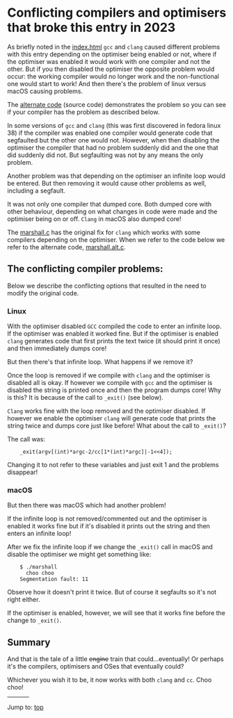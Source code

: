 # Conflicting compilers and optimisers that broke this entry in 2023

As briefly noted in the [index.html](index.html) `gcc` and `clang` caused different
problems with this entry depending on the optimiser being enabled or not, where
if the optimiser was enabled it would work with one compiler and not the other.
But if you then disabled the optimiser the opposite problem would occur: the
working compiler would no longer work and the non-functional one would start to
work! And then there's the problem of linux versus macOS causing problems.

The [alternate code](%%REPO_URL%%/1986/marshall/marshall.alt.c) (source code) demonstrates the problem so
you can see if your compiler has the problem as described below.

In some versions of `gcc` and `clang` (this was first discovered in fedora linux 38)
if the compiler was enabled one compiler would generate code that segfaulted but
the other one would not. However, when then disabling the optimiser the compiler
that had no problem suddenly did and the one that did suddenly did not. But
segfaulting was not by any means the only problem.

Another problem was that depending on the optimiser an infinite loop would be
entered. But then removing it would cause other problems as well, including a
segfault.

It was not only one compiler that dumped core. Both dumped core with other
behaviour, depending on what changes in code were made and the optimiser being
on or off. `Clang` in macOS also dumped core!

The [marshall.c](%%REPO_URL%%/1986/marshall/marshall.c) has the original fix
for `clang` which works with some compilers depending on the optimiser. When we
refer to the code below we refer to the alternate code,
[marshall.alt.c](%%REPO_URL%%/1986/marshall/marshall.alt.c).

## The conflicting compiler problems:

Below we describe the conflicting options that resulted in the need to modify
the original code.

### Linux

With the optimiser disabled `GCC` compiled the code to enter an infinite loop.
If the optimiser was enabled it worked fine. But if the optimiser is enabled
`clang` generates code that first prints the text twice (it should print it once) and
then immediately dumps core!

But then there's that infinite loop. What happens if we remove it?

Once the loop is removed if we compile with `clang` and the optimiser is disabled
all is okay. If however we compile with `gcc` and the optimiser is disabled the
string is printed once and then the program dumps core! Why is this? It is
because of the call to `_exit()` (see below).

`Clang` works fine with the loop removed and the optimiser disabled. If however we
enable the optimiser `clang` will generate code that prints the string twice and
dumps core just like before!  What about the call to `_exit()`?

The call was:


``` <!---c-->
    _exit(argv[(int)*argc-2/cc[1*(int)*argc]|-1<<4]);
```

Changing it to not refer to these variables and just exit 1 and the problems
disappear!

### macOS

But then there was macOS which had another problem!

If the infinite loop is not removed/commented out and the optimiser is enabled
it works fine but if it's disabled it prints out the string and then enters an
infinite loop!

After we fix the infinite loop if we change the `_exit()` call in macOS and
disable the optimiser we might get something like:

``` <!---sh-->
    $ ./marshall
	  choo choo
    Segmentation fault: 11
```

Observe how it doesn't print it twice. But of course it segfaults so it's not
right either.

If the optimiser is enabled, however, we will see that it works fine before the
change to `_exit()`.

## Summary

And that is the tale of a little <del>engine</del> train that
could...eventually! Or perhaps it's the compilers, optimisers and OSes that
eventually could?

Whichever you wish it to be, it now works with both `clang` and `cc`. Choo choo!


<hr style="width:10%;text-align:left;margin-left:0">

Jump to: [top](#)


<!--

    Copyright © 1984-2024 by Landon Curt Noll. All Rights Reserved.

    You are free to share and adapt this file under the terms of this license:

        Creative Commons Attribution-ShareAlike 4.0 International (CC BY-SA 4.0)

    For more information, see:

        https://creativecommons.org/licenses/by-sa/4.0/

-->
